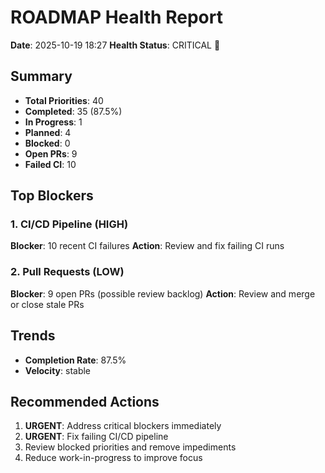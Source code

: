 # ROADMAP Health Report

**Date**: 2025-10-19 18:27
**Health Status**: CRITICAL 🔴

## Summary

- **Total Priorities**: 40
- **Completed**: 35 (87.5%)
- **In Progress**: 1
- **Planned**: 4
- **Blocked**: 0
- **Open PRs**: 9
- **Failed CI**: 10

## Top Blockers

### 1. CI/CD Pipeline (HIGH)

**Blocker**: 10 recent CI failures
**Action**: Review and fix failing CI runs

### 2. Pull Requests (LOW)

**Blocker**: 9 open PRs (possible review backlog)
**Action**: Review and merge or close stale PRs

## Trends

- **Completion Rate**: 87.5%
- **Velocity**: stable

## Recommended Actions

1. **URGENT**: Address critical blockers immediately
2. **URGENT**: Fix failing CI/CD pipeline
3. Review blocked priorities and remove impediments
4. Reduce work-in-progress to improve focus
